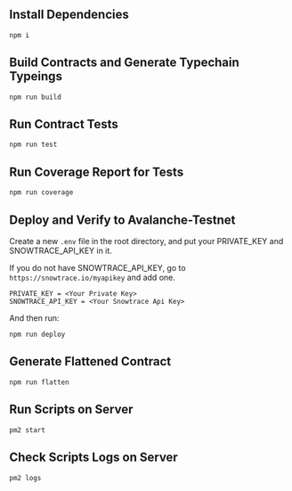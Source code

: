 ## Install Dependencies

```
npm i
```

## Build Contracts and Generate Typechain Typeings

```
npm run build
```

## Run Contract Tests

```
npm run test
```

## Run Coverage Report for Tests

```
npm run coverage
```

## Deploy and Verify to Avalanche-Testnet

Create a new `.env` file in the root directory, and put your PRIVATE_KEY and SNOWTRACE_API_KEY in it.

If you do not have SNOWTRACE_API_KEY, go to `https://snowtrace.io/myapikey` and add one.

```
PRIVATE_KEY = <Your Private Key>
SNOWTRACE_API_KEY = <Your Snowtrace Api Key>
```

And then run:

```
npm run deploy
```

## Generate Flattened Contract 

```
npm run flatten
```

## Run Scripts on Server

```
pm2 start
```

## Check Scripts Logs on Server

```
pm2 logs
```